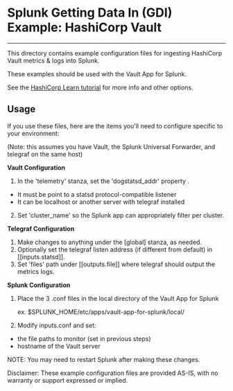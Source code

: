 # Splunk Getting Data In (GDI) Example: HashiCorp Vault
------------

This directory contains example configuration files for ingesting
HashiCorp Vault metrics & logs into Splunk. 

These examples should be used with the Vault App for Splunk.

See the [HashiCorp Learn tutorial](https://learn.hashicorp.com/tutorials/vault/monitor-telemetry-audit-splunk#practical-example) for more info and other options.

## Usage

If you use these files, here are the items you'll need to configure specific to your environment:

(Note: this assumes you have Vault, the Splunk Universal Forwarder, and telegraf on the same host)

**Vault Configuration**

1. In the 'telemetry' stanza, set the 'dogstatsd_addr' property .

* It must be point to a statsd protocol-compatible listener
* It can be localhost or another server with telegraf installed

2. Set 'cluster_name' so the Splunk app can appropriately filter per cluster.

**Telegraf Configuration**

1. Make changes to anything under the [global] stanza, as needed.
1. Optionally set the telegraf listen address (if different from default) in [[inputs.statsd]].
1. Set 'files' path under [[outputs.file]] where telegraf should output the metrics logs.

**Splunk Configuration**

1. Place the 3 .conf files in the local directory of the Vault App for Splunk

    ex. $SPLUNK_HOME/etc/apps/vault-app-for-splunk/local/
1. Modify inputs.conf and set:
* the file paths to monitor (set in previous steps)
* hostname of the Vault server

NOTE: You may need to restart Splunk after making these changes.

Disclaimer: These example configuration files are provided AS-IS, with no warranty or support expressed or implied.
